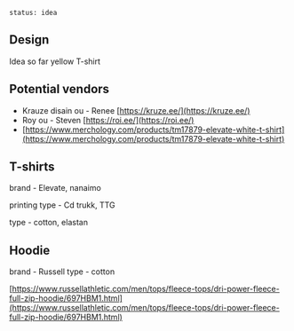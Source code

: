 `status: idea`
## Design
Idea so far yellow T-shirt
## Potential vendors
- Krauze disain ou - Renee [https://kruze.ee/](https://kruze.ee/)
- Roy ou - Steven [https://roi.ee/](https://roi.ee/)
- [https://www.merchology.com/products/tm17879-elevate-white-t-shirt](https://www.merchology.com/products/tm17879-elevate-white-t-shirt)

## T-shirts

brand - Elevate, nanaimo

printing type - Cd trukk, TTG

type - cotton, elastan


## Hoodie
brand - Russell
type - cotton

[https://www.russellathletic.com/men/tops/fleece-tops/dri-power-fleece-full-zip-hoodie/697HBM1.html](https://www.russellathletic.com/men/tops/fleece-tops/dri-power-fleece-full-zip-hoodie/697HBM1.html)
